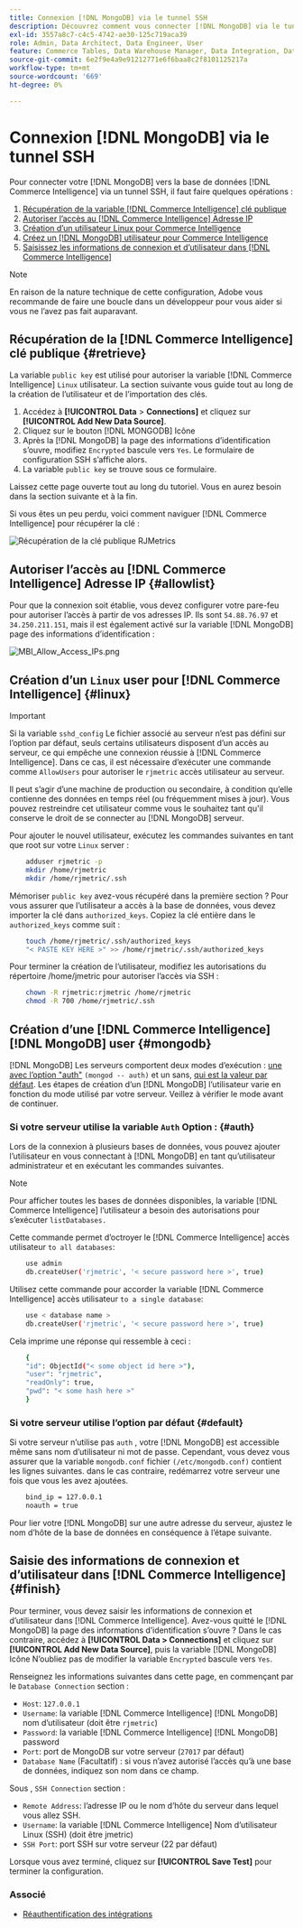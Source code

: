 ```yaml
---
title: Connexion [!DNL MongoDB] via le tunnel SSH
description: Découvrez comment vous connecter [!DNL MongoDB] via le tunnel SSH.
exl-id: 3557a8c7-c4c5-4742-ae30-125c719aca39
role: Admin, Data Architect, Data Engineer, User
feature: Commerce Tables, Data Warehouse Manager, Data Integration, Data Import/Export
source-git-commit: 6e2f9e4a9e91212771e6f6baa8c2f8101125217a
workflow-type: tm+mt
source-wordcount: '669'
ht-degree: 0%

---
```


# Connexion [!DNL MongoDB] via le tunnel SSH

Pour connecter votre [!DNL MongoDB] vers la base de données [!DNL Commerce Intelligence] via un tunnel SSH, il faut faire quelques opérations :

1. [Récupération de la variable [!DNL Commerce Intelligence] clé publique](#retrieve)
1. [Autoriser l’accès au [!DNL Commerce Intelligence] Adresse IP](#allowlist)
1. [Création d’un utilisateur Linux pour Commerce Intelligence](#linux)
1. [Créez un [!DNL MongoDB] utilisateur pour Commerce Intelligence](#mongodb)
1. [Saisissez les informations de connexion et d’utilisateur dans [!DNL Commerce Intelligence]](#finish)

>[!NOTE]
>
>En raison de la nature technique de cette configuration, Adobe vous recommande de faire une boucle dans un développeur pour vous aider si vous ne l’avez pas fait auparavant.

## Récupération de la [!DNL Commerce Intelligence] clé publique {#retrieve}

La variable `public key` est utilisé pour autoriser la variable [!DNL Commerce Intelligence] `Linux` utilisateur. La section suivante vous guide tout au long de la création de l’utilisateur et de l’importation des clés.

1. Accédez à **[!UICONTROL Data** > **Connections]** et cliquez sur **[!UICONTROL Add New Data Source]**.
1. Cliquez sur le bouton [!DNL MONGODB] Icône
1. Après la [!DNL MongoDB] la page des informations d’identification s’ouvre, modifiez `Encrypted` bascule vers `Yes`. Le formulaire de configuration SSH s’affiche alors.
1. La variable `public key` se trouve sous ce formulaire.

Laissez cette page ouverte tout au long du tutoriel. Vous en aurez besoin dans la section suivante et à la fin.

Si vous êtes un peu perdu, voici comment naviguer [!DNL Commerce Intelligence] pour récupérer la clé :

![Récupération de la clé publique RJMetrics](../../../assets/MongoDB_Public_Key.gif)<!--{:.zoom}-->

## Autoriser l’accès au [!DNL Commerce Intelligence] Adresse IP {#allowlist}

Pour que la connexion soit établie, vous devez configurer votre pare-feu pour autoriser l’accès à partir de vos adresses IP. Ils sont `54.88.76.97` et `34.250.211.151`, mais il est également activé sur la variable [!DNL MongoDB] page des informations d’identification :

![MBI_Allow_Access_IPs.png](../../../assets/MBI_allow_access_IPs.png)

## Création d’un `Linux` user pour [!DNL Commerce Intelligence] {#linux}

>[!IMPORTANT]
>
>Si la variable `sshd_config` Le fichier associé au serveur n’est pas défini sur l’option par défaut, seuls certains utilisateurs disposent d’un accès au serveur, ce qui empêche une connexion réussie à [!DNL Commerce Intelligence]. Dans ce cas, il est nécessaire d’exécuter une commande comme `AllowUsers` pour autoriser le `rjmetric` accès utilisateur au serveur.

Il peut s’agir d’une machine de production ou secondaire, à condition qu’elle contienne des données en temps réel (ou fréquemment mises à jour). Vous pouvez restreindre cet utilisateur comme vous le souhaitez tant qu&#39;il conserve le droit de se connecter au [!DNL MongoDB] serveur.

Pour ajouter le nouvel utilisateur, exécutez les commandes suivantes en tant que root sur votre `Linux` server :

```bash
    adduser rjmetric -p
    mkdir /home/rjmetric
    mkdir /home/rjmetric/.ssh
```

Mémoriser `public key` avez-vous récupéré dans la première section ? Pour vous assurer que l’utilisateur a accès à la base de données, vous devez importer la clé dans `authorized_keys`. Copiez la clé entière dans le `authorized_keys` comme suit :

```bash
    touch /home/rjmetric/.ssh/authorized_keys
    "< PASTE KEY HERE >" >> /home/rjmetric/.ssh/authorized_keys
```

Pour terminer la création de l’utilisateur, modifiez les autorisations du répertoire /home/jmetric pour autoriser l’accès via SSH :

```bash
    chown -R rjmetric:rjmetric /home/rjmetric
    chmod -R 700 /home/rjmetric/.ssh
```

## Création d’une [!DNL Commerce Intelligence] [!DNL MongoDB] user {#mongodb}

[!DNL MongoDB] Les serveurs comportent deux modes d’exécution : [une avec l’option &quot;auth&quot;](#auth) `(mongod -- auth)` et un sans, [qui est la valeur par défaut](#default). Les étapes de création d’un [!DNL MongoDB] l’utilisateur varie en fonction du mode utilisé par votre serveur. Veillez à vérifier le mode avant de continuer.

### Si votre serveur utilise la variable `Auth` Option : {#auth}

Lors de la connexion à plusieurs bases de données, vous pouvez ajouter l’utilisateur en vous connectant à [!DNL MongoDB] en tant qu’utilisateur administrateur et en exécutant les commandes suivantes.

>[!NOTE]
>
>Pour afficher toutes les bases de données disponibles, la variable [!DNL Commerce Intelligence] l’utilisateur a besoin des autorisations pour s’exécuter `listDatabases.`

Cette commande permet d’octroyer le [!DNL Commerce Intelligence] accès utilisateur `to all databases`:

```bash
    use admin
    db.createUser('rjmetric', '< secure password here >', true)
```

Utilisez cette commande pour accorder la variable [!DNL Commerce Intelligence] accès utilisateur `to a single database`:

```bash
    use < database name >
    db.createUser('rjmetric', '< secure password here >', true)
```

Cela imprime une réponse qui ressemble à ceci :

```bash
    {
    "id": ObjectId("< some object id here >"),
    "user": "rjmetric",
    "readOnly": true,
    "pwd": "< some hash here >"
    }
```

### Si votre serveur utilise l’option par défaut {#default}

Si votre serveur n’utilise pas `auth` , votre [!DNL MongoDB] est accessible même sans nom d’utilisateur ni mot de passe. Cependant, vous devez vous assurer que la variable `mongodb.conf` fichier `(/etc/mongodb.conf)` contient les lignes suivantes. dans le cas contraire, redémarrez votre serveur une fois que vous les avez ajoutées.

```bash
    bind_ip = 127.0.0.1
    noauth = true
```

Pour lier votre [!DNL MongoDB] sur une autre adresse du serveur, ajustez le nom d’hôte de la base de données en conséquence à l’étape suivante.

## Saisie des informations de connexion et d’utilisateur dans [!DNL Commerce Intelligence] {#finish}

Pour terminer, vous devez saisir les informations de connexion et d’utilisateur dans [!DNL Commerce Intelligence]. Avez-vous quitté le [!DNL MongoDB] la page des informations d’identification s’ouvre ? Dans le cas contraire, accédez à **[!UICONTROL Data > Connections]** et cliquez sur **[!UICONTROL Add New Data Source]**, puis la variable [!DNL MongoDB] Icône N’oubliez pas de modifier la variable `Encrypted` bascule vers `Yes`.

Renseignez les informations suivantes dans cette page, en commençant par le `Database Connection` section :

* `Host`: `127.0.0.1`
* `Username`: la variable [!DNL Commerce Intelligence] [!DNL MongoDB] nom d’utilisateur (doit être `rjmetric`)
* `Password`: la variable [!DNL Commerce Intelligence] [!DNL MongoDB] password
* `Port`: port de MongoDB sur votre serveur (`27017` par défaut)
* `Database Name` (Facultatif) : si vous n’avez autorisé l’accès qu’à une base de données, indiquez son nom dans ce champ.

Sous , `SSH Connection` section :

* `Remote Address`: l’adresse IP ou le nom d’hôte du serveur dans lequel vous allez SSH.
* `Username`: la variable [!DNL Commerce Intelligence] Nom d’utilisateur Linux (SSH) (doit être jmetric)
* `SSH Port`: port SSH sur votre serveur (22 par défaut)

Lorsque vous avez terminé, cliquez sur **[!UICONTROL Save Test]** pour terminer la configuration.

### Associé

* [Réauthentification des intégrations](https://experienceleague.adobe.com/docs/commerce-knowledge-base/kb/how-to/mbi-reauthenticating-integrations.html)
